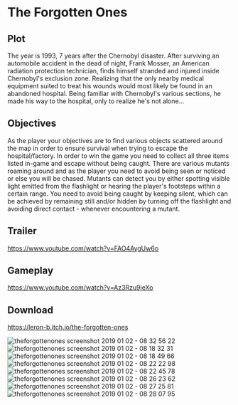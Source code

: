 # The Forgotten Ones

## Plot
The year is 1993, 7 years after the Chernobyl disaster. After surviving an automobile accident in the dead of night, Frank Mosser, an American radiation protection technician, finds himself stranded and injured inside Chernobyl's exclusion zone. Realizing that the only nearby medical equipment suited to treat his wounds would most likely be found in an abandoned hospital. Being familiar with Chernobyl's various sections, he made his way to the hospital, only to realize he's not alone... 

## Objectives
As the player your objectives are to find various objects scattered around the map in order to ensure survival when trying to escape the hospital/factory. In order to win the game you need to collect all three items listed in-game and escape without being caught. There are various mutants roaming around and as the player you need to avoid being seen or noticed or else you will be chased. Mutants can detect you by either spotting visible light emitted from the flashlight or hearing the player's footsteps within a certain range. You need to avoid being caught by keeping silent, which can be achieved by remaining still and/or hidden by turning off the flashlight and avoiding direct contact - whenever encountering a mutant.

## Trailer
https://www.youtube.com/watch?v=FAO4AygUw6o

## Gameplay
https://www.youtube.com/watch?v=Az3Rzu9jeXo

## Download
https://leron-b.itch.io/the-forgotten-ones



![theforgottenones screenshot 2019 01 02 - 08 32 56 22](https://user-images.githubusercontent.com/19450714/50598489-ea395100-0e78-11e9-8e9c-3df790dd879a.png)
![theforgottenones screenshot 2019 01 02 - 08 18 32 31](https://user-images.githubusercontent.com/19450714/50598490-ea395100-0e78-11e9-84b5-d3a228717f89.png)
![theforgottenones screenshot 2019 01 02 - 08 18 49 66](https://user-images.githubusercontent.com/19450714/50598491-ea395100-0e78-11e9-9d80-31376286dcfc.png)
![theforgottenones screenshot 2019 01 02 - 08 22 22 98](https://user-images.githubusercontent.com/19450714/50598492-ea395100-0e78-11e9-947e-72441237df5b.png)
![theforgottenones screenshot 2019 01 02 - 08 22 45 78](https://user-images.githubusercontent.com/19450714/50598493-ea395100-0e78-11e9-97f8-0ba24fa3981d.png)
![theforgottenones screenshot 2019 01 02 - 08 26 23 62](https://user-images.githubusercontent.com/19450714/50598494-ea395100-0e78-11e9-81ea-19bf7a69dda8.png)
![theforgottenones screenshot 2019 01 02 - 08 27 25 81](https://user-images.githubusercontent.com/19450714/50598495-ea395100-0e78-11e9-9dca-f59fe7db1be7.png)
![theforgottenones screenshot 2019 01 02 - 08 28 07 95](https://user-images.githubusercontent.com/19450714/50598498-ead1e780-0e78-11e9-8c27-6ed5e6cef82c.png)
